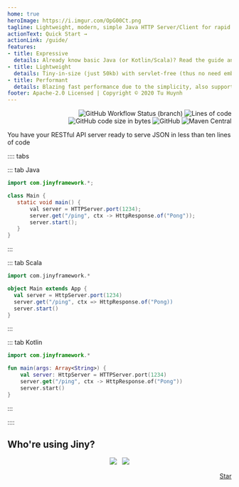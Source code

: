 ```yaml
---
home: true
heroImage: https://i.imgur.com/OpG00Ct.png
tagline: Lightweight, modern, simple Java HTTP Server/Client for rapid development in the API era
actionText: Quick Start →
actionLink: /guide/
features:
- title: Expressive
  details: Already know basic Java (or Kotlin/Scala)? Read the guide and start building things in no time (no implicit annotation and very few concepts to learn)
- title: Lightweight
  details: Tiny-in-size (just 50kb) with servlet-free (thus no need embedded servlet containers) and no dependency, build and start are really fast
- title: Performant
  details: Blazing fast performance due to the simplicity, also support asynchronous mode out-of-the-box (to handle a lot of concurrency with minimal hardware)
footer: Apache-2.0 Licensed | Copyright © 2020 Tu Huynh
---
```


<p style="text-align: right;">
<img src="https://img.shields.io/github/workflow/status/huynhminhtufu/jiny/Java%20CI%20runner/master?label=test&amp;style=flat-square" alt="GitHub Workflow Status (branch)">
<img src="https://img.shields.io/tokei/lines/github/huynhminhtufu/jiny?style=flat-square" alt="Lines of code">
<img src="https://img.shields.io/github/languages/code-size/huynhminhtufu/jiny?style=flat-square" alt="GitHub code size in bytes">
<img src="https://img.shields.io/github/license/huynhminhtufu/jiny?style=flat-square" alt="GitHub">
<img src="https://img.shields.io/maven-central/v/com.jinyframework/jiny?style=flat-square" alt="Maven Central">
</p>

You have your RESTful API server ready to serve JSON in less than ten lines of code

:::: tabs

::: tab Java
 ```java
import com.jinyframework.*;

class Main {
    static void main() {
        val server = HTTPServer.port(1234);
        server.get("/ping", ctx -> HttpResponse.of("Pong"));
        server.start();
    }
} 
```
:::


::: tab Scala
```scala
import com.jinyframework.*

object Main extends App {
  val server = HttpServer.port(1234)
  server.get("/ping", ctx => HttpResponse.of("Pong))
  server.start()
}
```
:::

::: tab Kotlin
```kotlin
import com.jinyframework.*

fun main(args: Array<String>) {
    val server: HttpServer = HTTPServer.port(1234)
    server.get("/ping", ctx -> HttpResponse.of("Pong"))
    server.start()
}
```
:::

::::

<h2>Who're using Jiny?</h2>


<p style="text-align: center;">
<a href="https://oddgame.io" target="_blank"><img src="https://i.imgur.com/0JNoKJd.png" style="max-width: 92px; margin-right: 0.5rem;" /></a>
<a href="https://engineering.linecorp.com/vi/" target="_blank"><img src="https://i.imgur.com/PfIIONx.png" style="max-width: 100px;" /></a>
</p>

<p style="text-align: right;"><a class="github-button" href="https://github.com/huynhminhtufu/jiny" data-size="large" data-show-count="true" aria-label="Star huynhminhtufu/jiny on GitHub">Star</a><script async defer src="https://buttons.github.io/buttons.js"></script></p>

<p style="margin-bottom: 2rem;"></p>
